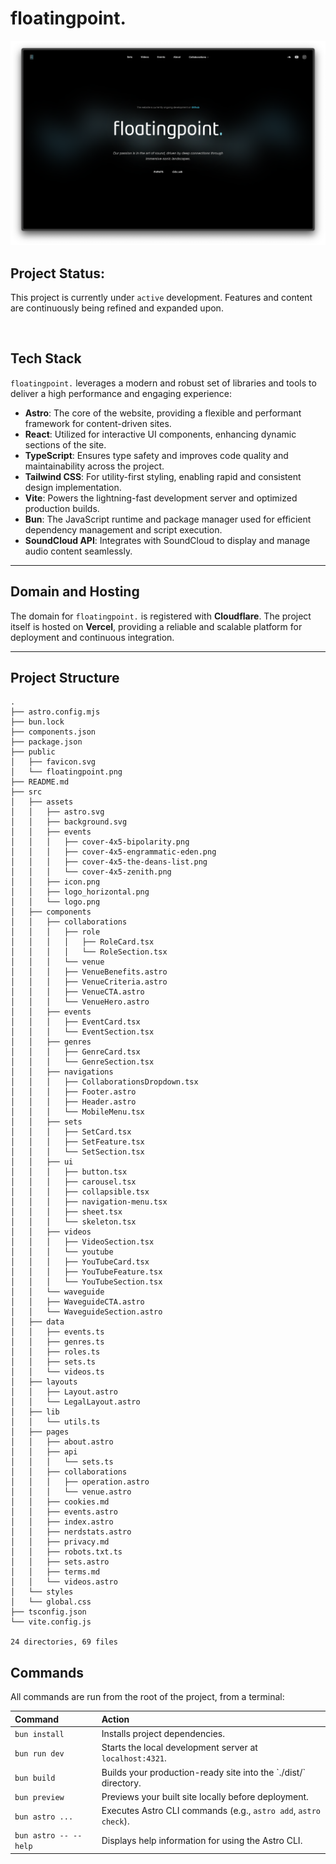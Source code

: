 # floatingpoint.

![floatingpoint. Site Preview](https://raw.githubusercontent.com/GrungeElFz/Astro_Personal.Site/b06c0190b5fd998f15bfc4762c6e1b95fdda416a/public/Banner-Astro_floatingpoint.png)

## Project Status:

This project is currently under `active` development. Features and content are continuously being refined and expanded upon.

<br/>

## Tech Stack

`floatingpoint.` leverages a modern and robust set of libraries and tools to deliver a high performance and engaging experience:

- **Astro**: The core of the website, providing a flexible and performant framework for content-driven sites.
- **React**: Utilized for interactive UI components, enhancing dynamic sections of the site.
- **TypeScript**: Ensures type safety and improves code quality and maintainability across the project.
- **Tailwind CSS**: For utility-first styling, enabling rapid and consistent design implementation.
- **Vite**: Powers the lightning-fast development server and optimized production builds.
- **Bun**: The JavaScript runtime and package manager used for efficient dependency management and script execution.
- **SoundCloud API**: Integrates with SoundCloud to display and manage audio content seamlessly.

---

## Domain and Hosting

The domain for `floatingpoint.` is registered with **Cloudflare**. The project itself is hosted on **Vercel**, providing a reliable and scalable platform for deployment and continuous integration.

---

## Project Structure

```
.
├── astro.config.mjs
├── bun.lock
├── components.json
├── package.json
├── public
│   ├── favicon.svg
│   └── floatingpoint.png
├── README.md
├── src
│   ├── assets
│   │   ├── astro.svg
│   │   ├── background.svg
│   │   ├── events
│   │   │   ├── cover-4x5-bipolarity.png
│   │   │   ├── cover-4x5-engrammatic-eden.png
│   │   │   ├── cover-4x5-the-deans-list.png
│   │   │   └── cover-4x5-zenith.png
│   │   ├── icon.png
│   │   ├── logo_horizontal.png
│   │   └── logo.png
│   ├── components
│   │   ├── collaborations
│   │   │   ├── role
│   │   │   │   ├── RoleCard.tsx
│   │   │   │   └── RoleSection.tsx
│   │   │   └── venue
│   │   │   ├── VenueBenefits.astro
│   │   │   ├── VenueCriteria.astro
│   │   │   ├── VenueCTA.astro
│   │   │   └── VenueHero.astro
│   │   ├── events
│   │   │   ├── EventCard.tsx
│   │   │   └── EventSection.tsx
│   │   ├── genres
│   │   │   ├── GenreCard.tsx
│   │   │   └── GenreSection.tsx
│   │   ├── navigations
│   │   │   ├── CollaborationsDropdown.tsx
│   │   │   ├── Footer.astro
│   │   │   ├── Header.astro
│   │   │   └── MobileMenu.tsx
│   │   ├── sets
│   │   │   ├── SetCard.tsx
│   │   │   ├── SetFeature.tsx
│   │   │   └── SetSection.tsx
│   │   ├── ui
│   │   │   ├── button.tsx
│   │   │   ├── carousel.tsx
│   │   │   ├── collapsible.tsx
│   │   │   ├── navigation-menu.tsx
│   │   │   ├── sheet.tsx
│   │   │   └── skeleton.tsx
│   │   ├── videos
│   │   │   ├── VideoSection.tsx
│   │   │   └── youtube
│   │   │   ├── YouTubeCard.tsx
│   │   │   ├── YouTubeFeature.tsx
│   │   │   └── YouTubeSection.tsx
│   │   └── waveguide
│   │   ├── WaveguideCTA.astro
│   │   └── WaveguideSection.astro
│   ├── data
│   │   ├── events.ts
│   │   ├── genres.ts
│   │   ├── roles.ts
│   │   ├── sets.ts
│   │   └── videos.ts
│   ├── layouts
│   │   ├── Layout.astro
│   │   └── LegalLayout.astro
│   ├── lib
│   │   └── utils.ts
│   ├── pages
│   │   ├── about.astro
│   │   ├── api
│   │   │   └── sets.ts
│   │   ├── collaborations
│   │   │   ├── operation.astro
│   │   │   └── venue.astro
│   │   ├── cookies.md
│   │   ├── events.astro
│   │   ├── index.astro
│   │   ├── nerdstats.astro
│   │   ├── privacy.md
│   │   ├── robots.txt.ts
│   │   ├── sets.astro
│   │   ├── terms.md
│   │   └── videos.astro
│   └── styles
│   └── global.css
├── tsconfig.json
└── vite.config.js

24 directories, 69 files
```

## Commands

All commands are run from the root of the project, from a terminal:

| Command               | Action                                                            |
| :-------------------- | :---------------------------------------------------------------- |
| `bun install`         | Installs project dependencies.                                    |
| `bun run dev`         | Starts the local development server at `localhost:4321`.          |
| `bun build`           | Builds your production-ready site into the \`./dist/\` directory. |
| `bun preview`         | Previews your built site locally before deployment.               |
| `bun astro ...`       | Executes Astro CLI commands (e.g., `astro add`, `astro check`).   |
| `bun astro -- --help` | Displays help information for using the Astro CLI.                |
